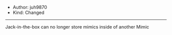 - Author: juh9870
- Kind: Changed
---
Jack-in-the-box can no longer store mimics inside of another Mimic